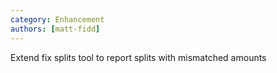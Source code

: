 ```yaml
---
category: Enhancement
authors: [matt-fidd]
---
```


Extend fix splits tool to report splits with mismatched amounts
